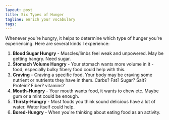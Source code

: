 ```yaml
---
layout: post
title: Six Types of Hunger
tagline: enrich your vocabulary
tags:
---
```


Whenever you're hungry, it helps to determine which type of hunger you're experiencing. Here are several kinds I experience:

1. **Blood Sugar Hungry** - Muscles/limbs feel weak and unpowered. May be getting hangry. Need sugar.
1. **Stomach Volume Hungry** - Your stomach wants more volume in it - food, especially bulky fibery food could help with this.
1. **Craving** - Craving a specific food. Your body may be craving some nutrient or nutrients they have in them. Carbs? Fat? Sugar? Salt? Protein? Fiber? vitamins?
1. **Mouth-Hungry** - Your mouth wants food, it wants to chew etc. Maybe gum or a mint could be enough.
1. **Thirsty-Hungry** - Most foods you think sound delicious have a lot of water. Water itself could help.
1. **Bored-Hungry** - When you're thinking about eating food as an activity.
